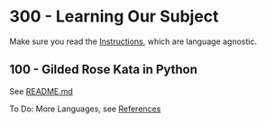 # 300 - Learning Our Subject

Make sure you read the [Instructions](../INSTRUCTIONS.md), which are language agnostic.

## 100 - Gilded Rose Kata in Python

See [README.md](./100/README.md)

To Do: More Languages, see [References](../REFERENCES.md)
